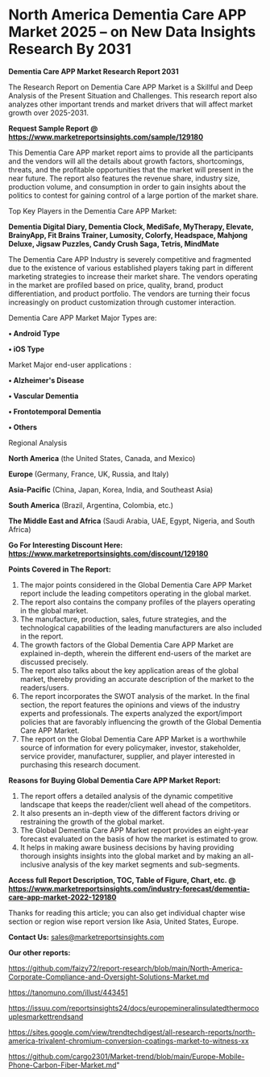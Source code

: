 # North America Dementia Care APP Market 2025 – on New Data Insights Research By 2031

<strong>Dementia Care APP Market Research Report 2031</strong>

The Research Report on Dementia Care APP Market is a Skillful and Deep Analysis of the Present Situation and Challenges. This research report also analyzes other important trends and market drivers that will affect market growth over 2025-2031.

<strong>Request Sample Report @ <a href=https://www.marketreportsinsights.com/sample/129180>https://www.marketreportsinsights.com/sample/129180</a></strong>

This Dementia Care APP market report aims to provide all the participants and the vendors will all the details about growth factors, shortcomings, threats, and the profitable opportunities that the market will present in the near future. The report also features the revenue share, industry size, production volume, and consumption in order to gain insights about the politics to contest for gaining control of a large portion of the market share.

Top Key Players in the Dementia Care APP Market:

<strong>Dementia Digital Diary, Dementia Clock, MediSafe, MyTherapy, Elevate, BrainyApp, Fit Brains Trainer, Lumosity, Colorfy, Headspace, Mahjong Deluxe, Jigsaw Puzzles, Candy Crush Saga, Tetris, MindMate</strong>

The Dementia Care APP Industry is severely competitive and fragmented due to the existence of various established players taking part in different marketing strategies to increase their market share. The vendors operating in the market are profiled based on price, quality, brand, product differentiation, and product portfolio. The vendors are turning their focus increasingly on product customization through customer interaction.

Dementia Care APP Market Major Types are:

<strong>• Android Type

• iOS Type</strong>

Market Major end-user applications :

<strong>• Alzheimer's Disease

• Vascular Dementia

• Frontotemporal Dementia

• Others</strong>

Regional Analysis

</u><strong><b>North America</b></strong> (the United States, Canada, and Mexico)

<strong><b>Europe </b></strong>(Germany, France, UK, Russia, and Italy)

<strong><b>Asia-Pacific</b></strong> (China, Japan, Korea, India, and Southeast Asia)

<strong><b>South America</b></strong> (Brazil, Argentina, Colombia, etc.)

<strong><b>The Middle East and Africa</b></strong> (Saudi Arabia, UAE, Egypt, Nigeria, and South Africa)

<strong>Go For Interesting Discount Here: <a href=https://www.marketreportsinsights.com/discount/129180>https://www.marketreportsinsights.com/discount/129180</a></strong>

<strong>Points Covered in The Report:</strong>
<ol>
  <li>The major points considered in the Global Dementia Care APP Market report include the leading competitors operating in the global market.</li>
  <li>The report also contains the company profiles of the players operating in the global market.</li>
  <li>The manufacture, production, sales, future strategies, and the technological capabilities of the leading manufacturers are also included in the report.</li>
  <li>The growth factors of the Global Dementia Care APP Market are explained in-depth, wherein the different end-users of the market are discussed precisely.</li>
  <li>The report also talks about the key application areas of the global market, thereby providing an accurate description of the market to the readers/users.</li>
  <li>The report incorporates the SWOT analysis of the market. In the final section, the report features the opinions and views of the industry experts and professionals. The experts analyzed the export/import policies that are favorably influencing the growth of the Global Dementia Care APP Market.</li>
  <li>The report on the Global Dementia Care APP Market is a worthwhile source of information for every policymaker, investor, stakeholder, service provider, manufacturer, supplier, and player interested in purchasing this research document.</li>
</ol>
<strong>Reasons for Buying Global Dementia Care APP Market Report:</strong>

<ol>
  <li>The report offers a detailed analysis of the dynamic competitive landscape that keeps the reader/client well ahead of the competitors.</li>
  <li>It also presents an in-depth view of the different factors driving or restraining the growth of the global market.</li>
  <li>The Global Dementia Care APP Market report provides an eight-year forecast evaluated on the basis of how the market is estimated to grow.</li>
  <li>It helps in making aware business decisions by having providing thorough insights insights into the global market and by making an all-inclusive analysis of the key market segments and sub-segments.</li>
</ol>
<strong>Access full Report Description, TOC, Table of Figure, Chart, etc. @ <a href=https://www.marketreportsinsights.com/industry-forecast/dementia-care-app-market-2022-129180>https://www.marketreportsinsights.com/industry-forecast/dementia-care-app-market-2022-129180</a></strong>


Thanks for reading this article; you can also get individual chapter wise section or region wise report version like Asia, United States, Europe.

<strong>Contact Us:</strong>
sales@marketreportsinsights.com

<strong>Our other reports:</strong>

<a href=https://github.com/faizy72/report-research/blob/main/North-America-Corporate-Compliance-and-Oversight-Solutions-Market.md>https://github.com/faizy72/report-research/blob/main/North-America-Corporate-Compliance-and-Oversight-Solutions-Market.md</a>

<a href=https://tanomuno.com/illust/443451>https://tanomuno.com/illust/443451</a>

<a href=https://issuu.com/reportsinsights24/docs/europemineralinsulatedthermocouplesmarkettrendsand>https://issuu.com/reportsinsights24/docs/europemineralinsulatedthermocouplesmarkettrendsand</a>

<a href=https://sites.google.com/view/trendtechdigest/all-research-reports/north-america-trivalent-chromium-conversion-coatings-market-to-witness-xx>https://sites.google.com/view/trendtechdigest/all-research-reports/north-america-trivalent-chromium-conversion-coatings-market-to-witness-xx</a>

<a href=https://github.com/cargo2301/Market-trend/blob/main/Europe-Mobile-Phone-Carbon-Fiber-Market.md>https://github.com/cargo2301/Market-trend/blob/main/Europe-Mobile-Phone-Carbon-Fiber-Market.md</a>"
